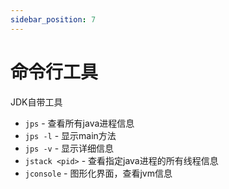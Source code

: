 ```yaml
---
sidebar_position: 7
---
```


# 命令行工具

JDK自带工具

* `jps` - 查看所有java进程信息
* `jps -l` - 显示main方法
* `jps -v` - 显示详细信息
* `jstack <pid>` - 查看指定java进程的所有线程信息
* `jconsole` - 图形化界面，查看jvm信息
